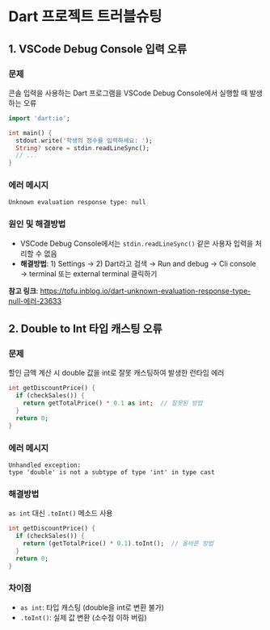 # Dart 프로젝트 트러블슈팅

## 1. VSCode Debug Console 입력 오류

### 문제
콘솔 입력을 사용하는 Dart 프로그램을 VSCode Debug Console에서 실행할 때 발생하는 오류

```dart
import 'dart:io';

int main() {
  stdout.write('학생의 점수를 입력하세요: ');
  String? score = stdin.readLineSync();
  // ...
}
```

### 에러 메시지
```
Unknown evaluation response type: null
```

### 원인 및 해결방법
- VSCode Debug Console에서는 `stdin.readLineSync()` 같은 사용자 입력을 처리할 수 없음
- **해결방법**: 1) Settings → 2) Dart라고 검색 → Run and debug → Cli console → terminal 또는 external terminal 클릭하기

**참고 링크**: https://tofu.inblog.io/dart-unknown-evaluation-response-type-null-에러-23633

## 2. Double to Int 타입 캐스팅 오류

### 문제
할인 금액 계산 시 double 값을 int로 잘못 캐스팅하여 발생한 런타임 에러

```dart
int getDiscountPrice() {
  if (checkSales()) {
    return getTotalPrice() * 0.1 as int;  // 잘못된 방법
  }
  return 0;
}
```

### 에러 메시지
```
Unhandled exception:
type 'double' is not a subtype of type 'int' in type cast
```

### 해결방법
`as int` 대신 `.toInt()` 메소드 사용

```dart
int getDiscountPrice() {
  if (checkSales()) {
    return (getTotalPrice() * 0.1).toInt();  // 올바른 방법
  }
  return 0;
}
```

### 차이점
- `as int`: 타입 캐스팅 (double을 int로 변환 불가)
- `.toInt()`: 실제 값 변환 (소수점 이하 버림)